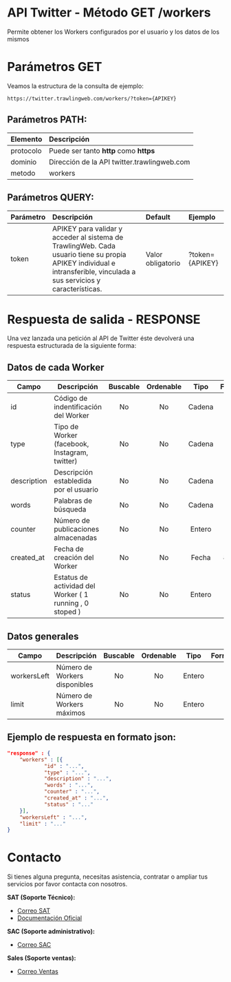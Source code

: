 # API Twitter - Método GET /workers

Permite obtener los Workers configurados por el usuario y los datos de los mismos

# Parámetros GET

Veamos la estructura de la consulta de ejemplo:

```
https://twitter.trawlingweb.com/workers/?token={APIKEY}
```

## Parámetros PATH:

| Elemento  | Descripción                                 |
| :-------- | :------------------------------------------ |
| protocolo | Puede ser tanto **http** como **https**     |
| dominio   | Dirección de la API twitter.trawlingweb.com |
| metodo    | workers                                     |

## Parámetros QUERY:

| Parámetro | Descripción                                             | Default           | Ejemplo         |
| :-------- | :------------------------------------------------------ | :---------------- | :-------------- |
| token     | APIKEY para validar y acceder al sistema de TrawlingWeb. Cada usuario tiene su propia APIKEY individual e intransferible, vinculada a sus servicios y características. | Valor obligatorio | ?token={APIKEY} |

# Respuesta de salida - RESPONSE

Una vez lanzada una petición al API de Twitter éste devolverá una respuesta estructurada de la siguiente forma:

## Datos de cada Worker

| Campo       | Descripción                                              | Buscable | Ordenable |  Tipo  |   Formato    |
| ----------- | -------------------------------------------------------- | :------: | :-------: | :----: | :----------: |
| id          | Código de indentificación del Worker                     |    No    |    No     | Cadena |              |
| type        | Tipo de Worker (facebook, Instagram, twitter)            |    No    |    No     | Cadena |              |
| description | Descripción establedida por el usuario                   |    No    |    No     | Cadena |              |
| words       | Palabras de búsqueda                                     |    No    |    No     | Cadena |              |
| counter     | Número de publicaciones almacenadas                      |    No    |    No     | Entero |              |
| created_at  | Fecha de creación del Worker                             |    No    |    No     | Fecha  | ISO 8601-UTC |
| status      | Estatus de actividad del Worker ( 1 running , 0 stoped ) |    No    |    No     | Entero |              |

## Datos generales

| Campo       | Descripción                   | Buscable | Ordenable |  Tipo  | Formato |
| ----------- | ----------------------------- | :------: | :-------: | :----: | :-----: |
| workersLeft | Número de Workers disponibles |    No    |    No     | Entero |         |
| limit       | Número de Workers máximos     |    No    |    No     | Entero |         |

## Ejemplo de respuesta en formato json:

```json
"response" : {
    "workers" : [{
            "id" : "...",
            "type" : "...",
            "description" : "...",
            "words" : "...",
            "counter" : "...",
            "created_at" : "...",
            "status" : "..."
    }],
    "workersLeft" : "...",
    "limit" : "..."
}
```
# Contacto
Si tienes alguna pregunta, necesitas asistencia, contratar o ampliar tus servicios por favor contacta con nosotros.

**SAT (Soporte Técnico):**
* [Correo SAT](mailto:support@trawlingweb.com)
* [Documentación Oficial](https://docs.trawlingweb.com)

**SAC (Soporte administrativo):**
* [Correo SAC](mailto:gestion@trawlingweb.com)

**Sales (Soporte ventas):**
* [Correo Ventas](mailto:sales@trawlingweb.com)


